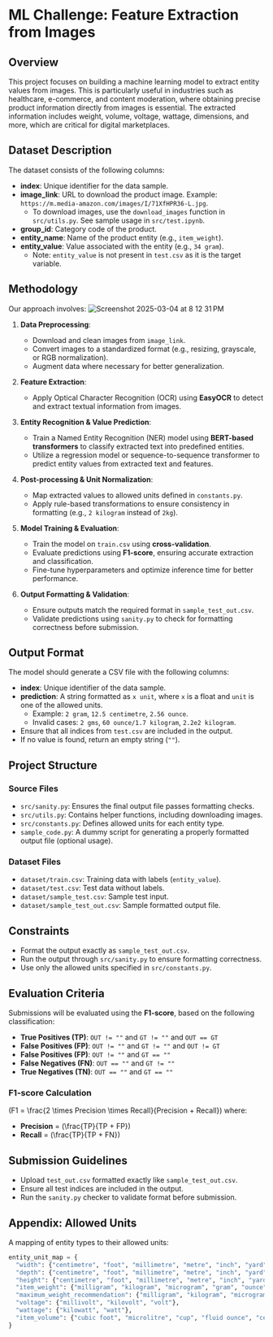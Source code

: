 # ML Challenge: Feature Extraction from Images

## Overview

This project focuses on building a machine learning model to extract entity values from images. This is particularly useful in industries such as healthcare, e-commerce, and content moderation, where obtaining precise product information directly from images is essential. The extracted information includes weight, volume, voltage, wattage, dimensions, and more, which are critical for digital marketplaces.

## Dataset Description

The dataset consists of the following columns:

- **index**: Unique identifier for the data sample.
- **image\_link**: URL to download the product image. Example: `https://m.media-amazon.com/images/I/71XfHPR36-L.jpg`.
  - To download images, use the `download_images` function in `src/utils.py`. See sample usage in `src/test.ipynb`.
- **group\_id**: Category code of the product.
- **entity\_name**: Name of the product entity (e.g., `item_weight`).
- **entity\_value**: Value associated with the entity (e.g., `34 gram`).
  - Note: `entity_value` is not present in `test.csv` as it is the target variable.

## Methodology

Our approach involves:
![Screenshot 2025-03-04 at 8 12 31 PM](https://github.com/user-attachments/assets/a0aa3181-9005-4ffb-b405-e2a81331d828)

1. **Data Preprocessing**:

   - Download and clean images from `image_link`.
   - Convert images to a standardized format (e.g., resizing, grayscale, or RGB normalization).
   - Augment data where necessary for better generalization.

2. **Feature Extraction**:

   - Apply Optical Character Recognition (OCR) using **EasyOCR** to detect and extract textual information from images.

3. **Entity Recognition & Value Prediction**:

   - Train a Named Entity Recognition (NER) model using **BERT-based transformers** to classify extracted text into predefined entities.
   - Utilize a regression model or sequence-to-sequence transformer to predict entity values from extracted text and features.

4. **Post-processing & Unit Normalization**:

   - Map extracted values to allowed units defined in `constants.py`.
   - Apply rule-based transformations to ensure consistency in formatting (e.g., `2 kilogram` instead of `2kg`).

5. **Model Training & Evaluation**:

   - Train the model on `train.csv` using **cross-validation**.
   - Evaluate predictions using **F1-score**, ensuring accurate extraction and classification.
   - Fine-tune hyperparameters and optimize inference time for better performance.

6. **Output Formatting & Validation**:

   - Ensure outputs match the required format in `sample_test_out.csv`.
   - Validate predictions using `sanity.py` to check for formatting correctness before submission.

## Output Format

The model should generate a CSV file with the following columns:

- **index**: Unique identifier of the data sample.
- **prediction**: A string formatted as `x unit`, where `x` is a float and `unit` is one of the allowed units.
  - Example: `2 gram`, `12.5 centimetre`, `2.56 ounce`.
  - Invalid cases: `2 gms`, `60 ounce/1.7 kilogram`, `2.2e2 kilogram`.
- Ensure that all indices from `test.csv` are included in the output.
- If no value is found, return an empty string (`""`).

## Project Structure

### Source Files

- `src/sanity.py`: Ensures the final output file passes formatting checks.
- `src/utils.py`: Contains helper functions, including downloading images.
- `src/constants.py`: Defines allowed units for each entity type.
- `sample_code.py`: A dummy script for generating a properly formatted output file (optional usage).

### Dataset Files

- `dataset/train.csv`: Training data with labels (`entity_value`).
- `dataset/test.csv`: Test data without labels.
- `dataset/sample_test.csv`: Sample test input.
- `dataset/sample_test_out.csv`: Sample formatted output file.

## Constraints

- Format the output exactly as `sample_test_out.csv`.
- Run the output through `src/sanity.py` to ensure formatting correctness.
- Use only the allowed units specified in `src/constants.py`.

## Evaluation Criteria

Submissions will be evaluated using the **F1-score**, based on the following classification:

- **True Positives (TP)**: `OUT != ""` and `GT != ""` and `OUT == GT`
- **False Positives (FP)**: `OUT != ""` and `GT != ""` and `OUT != GT`
- **False Positives (FP)**: `OUT != ""` and `GT == ""`
- **False Negatives (FN)**: `OUT == ""` and `GT != ""`
- **True Negatives (TN)**: `OUT == ""` and `GT == ""`

### F1-score Calculation

\(F1 = \frac{2 \times Precision \times Recall}{Precision + Recall}\) where:

- **Precision** = \(\frac{TP}{TP + FP}\)
- **Recall** = \(\frac{TP}{TP + FN}\)

## Submission Guidelines

- Upload `test_out.csv` formatted exactly like `sample_test_out.csv`.
- Ensure all test indices are included in the output.
- Run the `sanity.py` checker to validate format before submission.

## Appendix: Allowed Units

A mapping of entity types to their allowed units:

```python
entity_unit_map = {
  "width": {"centimetre", "foot", "millimetre", "metre", "inch", "yard"},
  "depth": {"centimetre", "foot", "millimetre", "metre", "inch", "yard"},
  "height": {"centimetre", "foot", "millimetre", "metre", "inch", "yard"},
  "item_weight": {"milligram", "kilogram", "microgram", "gram", "ounce", "ton", "pound"},
  "maximum_weight_recommendation": {"milligram", "kilogram", "microgram", "gram", "ounce", "ton", "pound"},
  "voltage": {"millivolt", "kilovolt", "volt"},
  "wattage": {"kilowatt", "watt"},
  "item_volume": {"cubic foot", "microlitre", "cup", "fluid ounce", "centilitre", "imperial gallon", "pint", "decilitre", "litre", "millilitre", "quart", "cubic inch", "gallon"}
}
```

